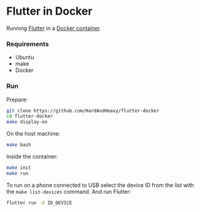 # Flutter in Docker
Running [Flutter](https://github.com/flutter/flutter) in a [Docker container](https://hub.docker.com/repository/docker/hardandheavy/flutter/general).

### Requirements
- Ubuntu
- make
- Docker

### Run
Prepare:
```bash
git clone https://github.com/HardAndHeavy/flutter-docker
cd flutter-docker
make display-on
```

On the host machine:
```bash
make bash
```

Inside the container:
```bash
make init
make run
```

To run on a phone connected to USB select the device ID from the list with the `make list-devices` command. And run Flutter:
```bash
flutter run -d ID_DEVICE
```
